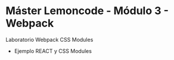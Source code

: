  # Máster Lemoncode - Módulo 3 - Webpack
Laboratorio Webpack CSS Modules
 - Ejemplo REACT y CSS Modules